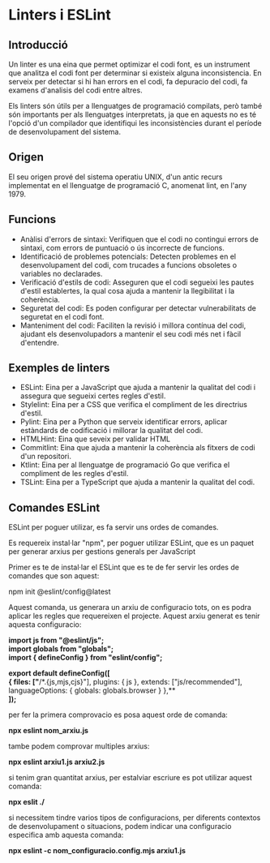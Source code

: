 # Linters i ESLint

## Introducció

Un linter es una eina que permet optimizar el codi font, es un instrument que analitza el codi font per determinar si existeix alguna inconsistencia.
En serveix per detectar si hi han errors en el codi, fa depuracio del codi, fa examens d'analisis del codi entre altres.

Els linters són útils per a llenguatges de programació compilats, però també són importants per als llenguatges interpretats, 
ja que en aquests no es té l'opció d'un compilador que identifiqui les inconsistències durant el període de desenvolupament del sistema.

## Origen

El seu origen prové del sistema operatiu UNIX, d'un antic recurs implementat en el llenguatge de programació C, anomenat lint, en l'any 1979.

## Funcions

- Anàlisi d'errors de sintaxi: Verifiquen que el codi no contingui errors de sintaxi, com errors de puntuació o ús incorrecte de funcions. 
- Identificació de problemes potencials: Detecten problemes en el desenvolupament del codi, com trucades a funcions obsoletes o variables no declarades.
- Verificació d'estils de codi: Asseguren que el codi segueixi les pautes d'estil establertes, la qual cosa ajuda a mantenir la llegibilitat i la coherència.
- Seguretat del codi: Es poden configurar per detectar vulnerabilitats de seguretat en el codi font. 
- Manteniment del codi: Faciliten la revisió i millora contínua del codi, ajudant els desenvolupadors a mantenir el seu codi més net i fàcil d'entendre.

## Exemples de linters

- ESLint: Eina per a JavaScript que ajuda a mantenir la qualitat del codi i assegura que segueixi certes regles d'estil.
- Stylelint: Eina per a CSS que verifica el compliment de les directrius d'estil.
- Pylint: Eina per a Python que serveix identificar errors, aplicar estàndards de codificació i millorar la qualitat del codi.
- HTMLHint: Eina que seveix per validar HTML
- Commitlint: Eina que ajuda a mantenir la coherència als fitxers de codi d'un repositori.
- Ktlint: Eina per al llenguatge de programació Go que verifica el compliment de les regles d'estil.
- TSLint: Eina per a TypeScript que ajuda a mantenir la qualitat del codi.

## Comandes ESLint

ESLint per poguer utilizar, es fa servir uns ordes de comandes.

Es requereix instal·lar "npm", per poguer utilizar ESLint, que es un paquet per generar arxius per gestions generals per JavaScript

Primer es te de instal·lar el ESLint que es te de fer servir les ordes de comandes que son aquest:

npm init @eslint/config@latest

Aquest comanda, us generara un arxiu de configuracio tots, on es podra aplicar les regles que requereixen el projecte. Aquest arxiu generat es tenir aquesta configuracio:

**import js from "@eslint/js";** <br>
**import globals from "globals";** <br>
**import { defineConfig } from "eslint/config";** <br>

**export default defineConfig([** <br> 
  **{ files: ["**/*.{js,mjs,cjs}"], plugins: { js }, extends: ["js/recommended"], languageOptions: { globals: globals.browser } },** <br>
**]);** <br>

per fer la primera comprovacio es posa aquest orde de comanda: 

**npx eslint nom_arxiu.js**

tambe podem comprovar multiples arxius: 

**npx eslint arxiu1.js arxiu2.js**

si tenim gran quantitat arxius, per estalviar escriure es pot utilizar aquest comanda:

**npx eslit ./**

si necessitem tindre varios tipos de configuracions, per diferents contextos de desenvolupament o situacions, podem indicar una configuracio especifica amb aquesta comanda:

**npx eslint -c nom_configuracio.config.mjs arxiu1.js**
